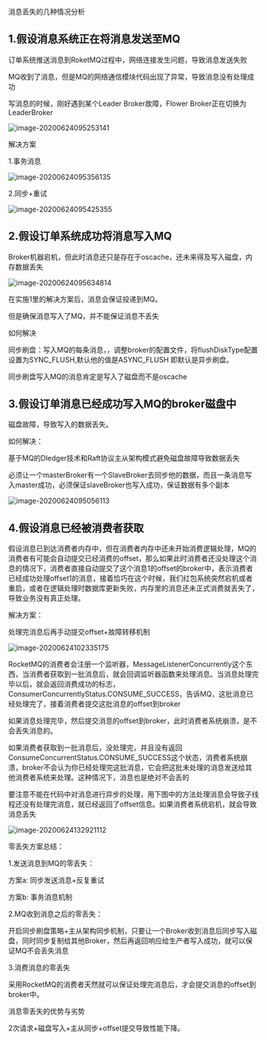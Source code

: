 

消息丢失的几种情况分析



## 1.假设消息系统正在将消息发送至MQ

订单系统推送消息到RoketMQ过程中，网络连接发生问题，导致消息发送失败

MQ收到了消息，但是MQ的网络通信模块代码出现了异常，导致消息没有处理成功

写消息的时候，刚好遇到某个Leader Broker故障，Flower Broker正在切换为LeaderBroker



![image-20200624095253141](images/image-20200624095253141.png)

解决方案

1.事务消息

![image-20200624095356135](images/image-20200624095356135.png)

2.同步+重试

![image-20200624095425355](images/image-20200624095425355.png)



## 2.假设订单系统成功将消息写入MQ

Broker机器宕机，但此时消息还只是存在于oscache，还未来得及写入磁盘，内存数据丢失

![image-20200624095634814](images/image-20200624095634814.png)

在实施1里的解决方案后，消息会保证投递到MQ。

但是确保消息写入了MQ，并不能保证消息不丢失



如何解决

同步刷盘：写入MQ的每条消息，，调整broker的配置文件，将flushDiskType配置设置为SYNC_FLUSH,默认他的值是ASYNC_FLUSH 即默认是异步刷盘。

同步刷盘写入MQ的消息肯定是写入了磁盘而不是oscache



## 3.假设订单消息已经成功写入MQ的broker磁盘中

磁盘故障，导致写入的数据丢失。





如何解决：

基于MQ的Dledger技术和Raft协议主从架构模式避免磁盘故障导致数据丢失

必须让一个masterBroker有一个SlaveBroker去同步他的数据，而且一条消息写入master成功，必须保证slaveBroker也写入成功，保证数据有多个副本



![image-20200624095056113](images/image-20200624095056113.png)



## 4.假设消息已经被消费者获取

假设消息已到达消费者内存中，但在消费者内存中还未开始消费逻辑处理，MQ的消费者有可能会自动提交已经消费的offset，那么如果此时消费者还没处理这个消息的情况下，消费者直接自动提交了这个消息1的offset的broker中，表示消费者已经成功处理offset1的消息，接着恰巧在这个时候，我们红包系统突然宕机或者重启，或者在逻辑处理时数据库更新失败，内存里的消息还未正式消费就丢失了，导致业务没有真正处理。



解决方案：

处理完消息后再手动提交offset+故障转移机制

![image-20200624102335175](images/image-20200624102335175.png)



RocketMQ的消费者会注册一个监听器，MessageListenerConcurrently这个东西，当消费者获取到一批消息后，就会回调监听器函数来处理消息。当消息处理完毕以后，就会返回消费成功的标志，ConsumerConcurrentlyStatus.CONSUME_SUCCESS，告诉MQ，这批消息已经处理完了，接着消费者提交这批消息的offset到broker

如果消息处理完毕，然后提交消息的offset到broker，此时消费者系统崩溃，是不会丢失消息的。

如果消费者获取到一批消息后，没处理完，并且没有返回ConsumeConcurrentStatus.CONSUME_SUCCESS这个状态，消费者系统崩溃，broker不会认为你已经处理完这批消息，它会把这批未处理的消息发送给其他消费者系统来处理。这种情况下，消息也是绝对不会丢的

要注意不能在代码中对消息进行异步的处理，用下图中的方法处理消息会导致子线程还没有处理完消息，就已经返回了offset信息。如果消费者系统宕机，就会导致消息丢失

![image-20200624132921112](images/image-20200624132921112.png)





零丢失方案总结：

1.发送消息到MQ的零丢失：

方案a: 同步发送消息+反复重试

方案b: 事务消息机制



2.MQ收到消息之后的零丢失：

开启同步刷盘策略+主从架构同步机制，只要让一个Broker收到消息后同步写入磁盘，同时同步复制给其他Broker，然后再返回响应给生产者写入成功，就可以保证MQ不会丢失消息



3.消费消息的零丢失

采用RocketMQ的消费者天然就可以保证处理完消息后，才会提交消息的offset到broker中。



消息零丢失的优势与劣势

2次请求+磁盘写入+主从同步+offset提交导致性能下降。

